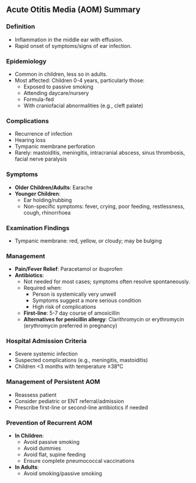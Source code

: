 ## Acute Otitis Media (AOM) Summary

### Definition
- Inflammation in the middle ear with effusion.
- Rapid onset of symptoms/signs of ear infection.

### Epidemiology
- Common in children, less so in adults.
- Most affected: Children 0-4 years, particularly those:
  - Exposed to passive smoking
  - Attending daycare/nursery
  - Formula-fed
  - With craniofacial abnormalities (e.g., cleft palate)

### Complications
- Recurrence of infection
- Hearing loss
- Tympanic membrane perforation
- Rarely: mastoiditis, meningitis, intracranial abscess, sinus thrombosis, facial nerve paralysis

### Symptoms
- **Older Children/Adults**: Earache
- **Younger Children**: 
  - Ear holding/rubbing
  - Non-specific symptoms: fever, crying, poor feeding, restlessness, cough, rhinorrhoea

### Examination Findings
- Tympanic membrane: red, yellow, or cloudy; may be bulging

### Management
- **Pain/Fever Relief**: Paracetamol or ibuprofen
- **Antibiotics**:
  - Not needed for most cases; symptoms often resolve spontaneously.
  - Required when:
    - Person is systemically very unwell
    - Symptoms suggest a more serious condition
    - High risk of complications
  - **First-line**: 5-7 day course of amoxicillin
  - **Alternatives for penicillin allergy**: Clarithromycin or erythromycin (erythromycin preferred in pregnancy)

### Hospital Admission Criteria
- Severe systemic infection
- Suspected complications (e.g., meningitis, mastoiditis)
- Children <3 months with temperature ≥38°C

### Management of Persistent AOM
- Reassess patient
- Consider pediatric or ENT referral/admission
- Prescribe first-line or second-line antibiotics if needed

### Prevention of Recurrent AOM
- **In Children**:
  - Avoid passive smoking
  - Avoid dummies
  - Avoid flat, supine feeding
  - Ensure complete pneumococcal vaccinations
- **In Adults**: 
  - Avoid smoking/passive smoking